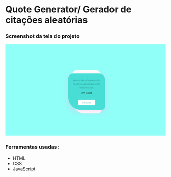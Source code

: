 <h1>Quote Generator/ Gerador de citações aleatórias</h1>
<h3>Screenshot da tela do projeto</h3>
<img src= "imagens\telaProjeto.png" alt="Screenshot do projeto">


  <h3>Ferramentas usadas:</h3>
<ul>
  <li>HTML</li>
  <li>CSS</li>
  <li>JavaScript</li>

</ul>
